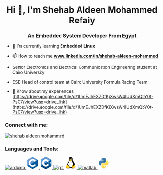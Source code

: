 <h1 align="center">Hi 👋, I'm Shehab Aldeen Mohammed Refaiy</h1>
<h3 align="center">An Embedded System Developer From Egypt</h3>

- 🌱 I’m currently learning **Embedded Linux**

- 📫 How to reach me **www.linkedin.com/in/shehab-aldeen-mohammed**

- Senior Electronics and Electrical Communication Engineering student at Cairo University

- ESD Head of control team at Cairo University Formula Racing Team

- 📄 Know about my experiences [https://drive.google.com/file/d/1UmEJhEXZOfKjXwsW4IUdXmQbY0t-PsO7/view?usp=drive_link](https://drive.google.com/file/d/1UmEJhEXZOfKjXwsW4IUdXmQbY0t-PsO7/view?usp=drive_link)


<h3 align="left">Connect with me:</h3>
<p align="left">
<a href="https://linkedin.com/in/shehab aldeen mohammed" target="blank"><img align="center" src="https://raw.githubusercontent.com/rahuldkjain/github-profile-readme-generator/master/src/images/icons/Social/linked-in-alt.svg" alt="shehab aldeen mohammed" height="30" width="40" /></a>
</p>

<h3 align="left">Languages and Tools:</h3>
<p align="left"> <a href="https://www.arduino.cc/" target="_blank" rel="noreferrer"> <img src="https://cdn.worldvectorlogo.com/logos/arduino-1.svg" alt="arduino" width="40" height="40"/> </a> <a href="https://www.cprogramming.com/" target="_blank" rel="noreferrer"> <img src="https://raw.githubusercontent.com/devicons/devicon/master/icons/c/c-original.svg" alt="c" width="40" height="40"/> </a> <a href="https://www.w3schools.com/cpp/" target="_blank" rel="noreferrer"> <img src="https://raw.githubusercontent.com/devicons/devicon/master/icons/cplusplus/cplusplus-original.svg" alt="cplusplus" width="40" height="40"/> </a> <a href="https://git-scm.com/" target="_blank" rel="noreferrer"> <img src="https://www.vectorlogo.zone/logos/git-scm/git-scm-icon.svg" alt="git" width="40" height="40"/> </a> <a href="https://www.linux.org/" target="_blank" rel="noreferrer"> <img src="https://raw.githubusercontent.com/devicons/devicon/master/icons/linux/linux-original.svg" alt="linux" width="40" height="40"/> </a> <a href="https://www.mathworks.com/" target="_blank" rel="noreferrer"> <img src="https://upload.wikimedia.org/wikipedia/commons/2/21/Matlab_Logo.png" alt="matlab" width="40" height="40"/> </a> <a href="https://www.python.org" target="_blank" rel="noreferrer"> <img src="https://raw.githubusercontent.com/devicons/devicon/master/icons/python/python-original.svg" alt="python" width="40" height="40"/> </a> </p>

